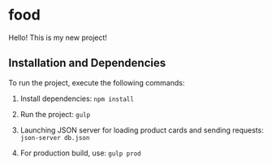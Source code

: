 # food

Hello! This is my new project!


## Installation and Dependencies

To run the project, execute the following commands:

1. Install dependencies:
   `npm install`

2. Run the project:
   `gulp`

3. Launching JSON server for loading product cards and sending requests:
   `json-server db.json`

4. For production build, use:
  `gulp prod`
